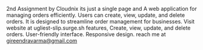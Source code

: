 2nd Assignment by Cloudnix
its just a single page and 
A web application for managing orders efficiently. Users can create, view, update, and delete orders. It is designed to streamline order management for businesses.
Visit website at ugliest-slip.surge.sh
features,
Create, view, update, and delete orders.
User-friendly interface.
Responsive design.
reach me at gireendravarma@gmail.com 
